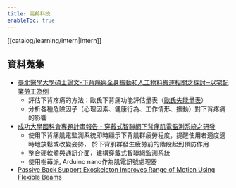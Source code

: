 ```yaml
---
title: 高齡科技
enableToc: true
---
```

[[catalog/learning/intern|intern]]

## 資料蒐集
- [臺北醫學大學碩士論文-下背痛與全身振動和人工物料搬運相關之探討─以宅配業勞工為例](http://libir.tmu.edu.tw/bitstream/987654321/4362/3/tmu-97-M508095011-1.pdf)
	- 評估下背疼痛的方法：歐氏下背痛功能評估量表（[歐氏失能量表](https://en.wikipedia.org/wiki/Oswestry_Disability_Index)）
	- 分析各種危險因子（心理因素、健康行為、工作情形、振動）對下背疼痛的影響
- [成功大學國科會專題計畫報告 - 穿戴式智聯網下背痛肌電監測系統之研發](https://nckur.lib.ncku.edu.tw/retrieve/438216/1102221E006040%28%E7%AC%AC1%E5%B9%B4%29.pdf)
	- 使用下背痛肌電監測系統即時顯示下背肌群疲勞程度，提醒使用者適度適時地放鬆或改變姿勢， 於下背肌群發生疲勞前的階段起到預防作用
	- 整合硬軟體與通訊介面，建構穿戴式智聯網監測系統
	- 使用樹苺派, Arduino nano作為肌電訊號處理器
- [Passive Back Support Exoskeleton Improves Range of Motion Using Flexible Beams](https://www.frontiersin.org/articles/10.3389/frobt.2018.00072/full)